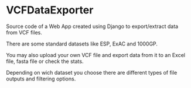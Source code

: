 # VCFDataExporter

Source code of a Web App created using Django to export/extract data from VCF files.

There are some standard datasets like ESP, ExAC and 1000GP.

You may also upload your own VCF file and export data from it to an Excel file, fasta file or check the stats.

Depending on wich dataset you choose there are different types of file outputs and filtering options.

